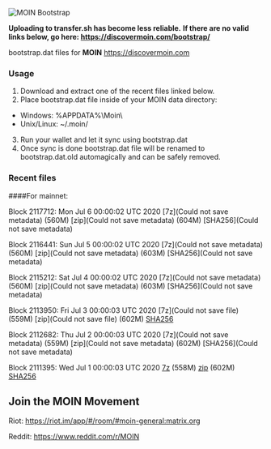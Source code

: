 ![MOIN Bootstrap](https://i.imgur.com/KjM1jMp.jpg)

**Uploading to transfer.sh has become less reliable.**
**If there are no valid links below, go here: https://discovermoin.com/bootstrap/**

bootstrap.dat files for **MOIN** https://discovermoin.com

### Usage

1. Download and extract one of the recent files linked below.
2. Place bootstrap.dat file inside of your MOIN data directory:
 - Windows: %APPDATA%\Moin\
 - Unix/Linux: ~/.moin/
3. Run your wallet and let it sync using bootstrap.dat
4. Once sync is done bootstrap.dat file will be renamed to bootstrap.dat.old automagically and can be safely removed.


### Recent files

####For mainnet:

Block 2117712: Mon Jul  6 00:00:02 UTC 2020 [7z](Could not save metadata) (560M) [zip](Could not save metadata) (604M) [SHA256](Could not save metadata)

Block 2116441: Sun Jul  5 00:00:02 UTC 2020 [7z](Could not save metadata) (560M) [zip](Could not save metadata) (603M) [SHA256](Could not save metadata)

Block 2115212: Sat Jul  4 00:00:02 UTC 2020 [7z](Could not save metadata) (560M) [zip](Could not save metadata) (603M) [SHA256](Could not save metadata)

Block 2113950: Fri Jul  3 00:00:03 UTC 2020 [7z](Could not save file) (559M) [zip](Could not save file) (602M) [SHA256](https://transfer.sh/LHabb/sha256.txt)

Block 2112682: Thu Jul  2 00:00:03 UTC 2020 [7z](Could not save metadata) (559M) [zip](Could not save metadata) (602M) [SHA256](Could not save metadata)

Block 2111395: Wed Jul  1 00:00:03 UTC 2020 [7z](https://transfer.sh/ZTW61/bootstrap.dat.20200701.7z) (558M) [zip](https://transfer.sh/47RGh/bootstrap.dat.20200701.zip) (602M) [SHA256](https://transfer.sh/YErvc/sha256.txt)

## Join the MOIN Movement

Riot: https://riot.im/app/#/room/#moin-general:matrix.org

Reddit: https://www.reddit.com/r/MOIN
